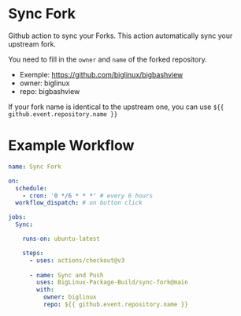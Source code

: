 # Sync Fork

Github action to sync your Forks.
This action automatically sync your upstream fork.


You need to fill in the `owner` and `name` of the forked repository.

* Exemple: https://github.com/biglinux/bigbashview
* owner: biglinux
* repo: bigbashview

If your fork name is identical to the upstream one, you can use `${{ github.event.repository.name }}`

# Example Workflow

```yml
name: Sync Fork

on:
  schedule:
    - cron: '0 */6 * * *' # every 6 hours
  workflow_dispatch: # on button click

jobs:
  Sync:

    runs-on: ubuntu-latest

    steps:
      - uses: actions/checkout@v3
      
      - name: Sync and Push
        uses: BigLinux-Package-Build/sync-fork@main
        with:
          owner: biglinux
          repo: ${{ github.event.repository.name }}
```
